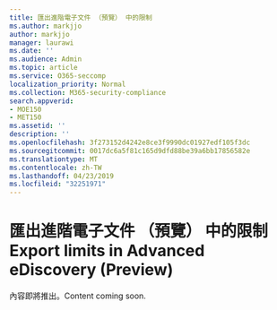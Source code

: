 ```yaml
---
title: 匯出進階電子文件 （預覽） 中的限制
ms.author: markjjo
author: markjjo
manager: laurawi
ms.date: ''
ms.audience: Admin
ms.topic: article
ms.service: O365-seccomp
localization_priority: Normal
ms.collection: M365-security-compliance
search.appverid:
- MOE150
- MET150
ms.assetid: ''
description: ''
ms.openlocfilehash: 3f273152d4242e8ce3f9990dc01927edf105f3dc
ms.sourcegitcommit: 0017dc6a5f81c165d9dfd88be39a6bb17856582e
ms.translationtype: MT
ms.contentlocale: zh-TW
ms.lasthandoff: 04/23/2019
ms.locfileid: "32251971"
---
```

# <a name="export-limits-in-advanced-ediscovery-preview"></a><span data-ttu-id="7ca17-102">匯出進階電子文件 （預覽） 中的限制</span><span class="sxs-lookup"><span data-stu-id="7ca17-102">Export limits in Advanced eDiscovery (Preview)</span></span>

<span data-ttu-id="7ca17-103">內容即將推出。</span><span class="sxs-lookup"><span data-stu-id="7ca17-103">Content coming soon.</span></span>